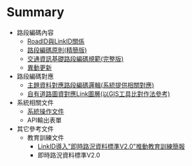 # Summary

* 路段編碼內容
  * [RoadID與LinkID關係](Code/1RoadID.md)
  * [路段編碼原則(精簡版)](Code/2Code.md)
  * [交通資訊基礎路段編碼規範(完整版)](Code/3Standard.md)
  * [異動更新](Code/4Update.md)
* 路段編碼對應 
  * [主題資料對應路段編碼邏輯(系統提供相關對應)](Logic/Logic.md)
  * [自有道路圖資對應Link圖層(以GIS工具比對作法參考)](GIS/GIS.md)
* 系統相關文件
  * [系統操作文件](Tools/Tools.md)
  * API輸出表單
* 其它參考文件
  * 教育訓練文件
    * [LinkID導入"即時路況資料標準V2.0"推動教育訓練簡報](Training/Training.md)
    * 即時路況資料標準V2.0
